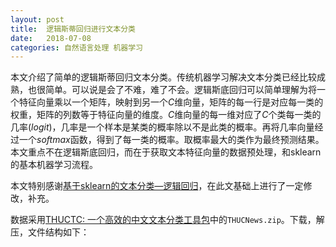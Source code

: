 ```yaml
---
layout: post
title:  逻辑斯蒂回归进行文本分类
date:   2018-07-08
categories: 自然语言处理 机器学习
---
```


本文介绍了简单的逻辑斯蒂回归文本分类。传统机器学习解决文本分类已经比较成熟，也很简单。可以说是会了不难，难了不会。逻辑斯底回归可以简单理解为将一个特征向量乘以一个矩阵，映射到另一个$C$维向量，矩阵的每一行是对应每一类的权重，矩阵的列数等于特征向量的维度。$C$维向量的每一维对应了$C$个类每一类的几率($logit$)，几率是一个样本是某类的概率除以不是此类的概率。再将几率向量经过一个$softmax$函数，得到了每一类的概率。取概率最大的类作为最终预测结果。本文重点不在逻辑斯底回归，而在于获取文本特征向量的数据预处理，和sklearn的基本机器学习流程。

本文特别感谢[基于sklearn的文本分类—逻辑回归](https://blog.csdn.net/laobai1015/article/details/80156506)，在此文基础上进行了一定修改，补充。

数据采用[THUCTC: 一个高效的中文文本分类工具包](http://thuctc.thunlp.org/#%E8%8E%B7%E5%8F%96%E9%93%BE%E6%8E%A5)中的`THUCNews.zip`。下载，解压，文件结构如下：
